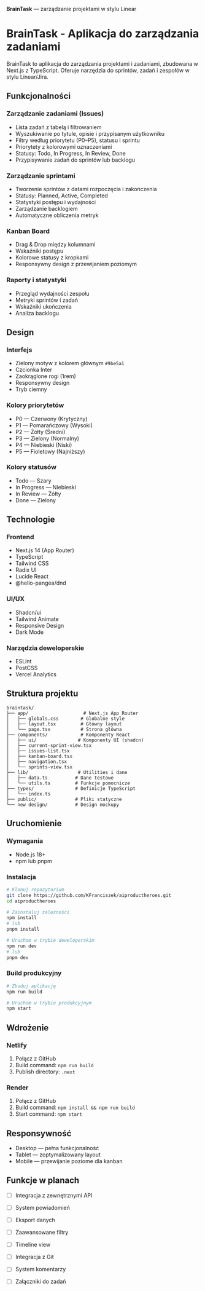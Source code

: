 **BrainTask** — zarządzanie projektami w stylu Linear

# BrainTask - Aplikacja do zarządzania zadaniami

BrainTask to aplikacja do zarządzania projektami i zadaniami, zbudowana w Next.js z TypeScript. Oferuje narzędzia do sprintów, zadań i zespołów w stylu Linear/Jira.

## Funkcjonalności

### Zarządzanie zadaniami (Issues)
- Lista zadań z tabelą i filtrowaniem
- Wyszukiwanie po tytule, opisie i przypisanym użytkowniku
- Filtry według priorytetu (P0–P5), statusu i sprintu
- Priorytety z kolorowymi oznaczeniami
- Statusy: Todo, In Progress, In Review, Done
- Przypisywanie zadań do sprintów lub backlogu

### Zarządzanie sprintami
- Tworzenie sprintów z datami rozpoczęcia i zakończenia
- Statusy: Planned, Active, Completed
- Statystyki postępu i wydajności
- Zarządzanie backlogiem
- Automatyczne obliczenia metryk

### Kanban Board
- Drag & Drop między kolumnami
- Wskaźniki postępu
- Kolorowe statusy z kropkami
- Responsywny design z przewijaniem poziomym

### Raporty i statystyki
- Przegląd wydajności zespołu
- Metryki sprintów i zadań
- Wskaźniki ukończenia
- Analiza backlogu

## Design

### Interfejs
- Zielony motyw z kolorem głównym `#9be5a1`
- Czcionka Inter
- Zaokrąglone rogi (1rem)
- Responsywny design
- Tryb ciemny

### Kolory priorytetów
- P0 — Czerwony (Krytyczny)
- P1 — Pomarańczowy (Wysoki)
- P2 — Żółty (Średni)
- P3 — Zielony (Normalny)
- P4 — Niebieski (Niski)
- P5 — Fioletowy (Najniższy)

### Kolory statusów
- Todo — Szary
- In Progress — Niebieski
- In Review — Żółty
- Done — Zielony

## Technologie

### Frontend
- Next.js 14 (App Router)
- TypeScript
- Tailwind CSS
- Radix UI
- Lucide React
- @hello-pangea/dnd

### UI/UX
- Shadcn/ui
- Tailwind Animate
- Responsive Design
- Dark Mode

### Narzędzia deweloperskie
- ESLint
- PostCSS
- Vercel Analytics

## Struktura projektu

```
braintask/
├── app/                    # Next.js App Router
│   ├── globals.css        # Globalne style
│   ├── layout.tsx         # Główny layout
│   └── page.tsx           # Strona główna
├── components/            # Komponenty React
│   ├── ui/               # Komponenty UI (shadcn)
│   ├── current-sprint-view.tsx
│   ├── issues-list.tsx
│   ├── kanban-board.tsx
│   ├── navigation.tsx
│   └── sprints-view.tsx
├── lib/                  # Utilities i dane
│   ├── data.ts          # Dane testowe
│   └── utils.ts         # Funkcje pomocnicze
├── types/               # Definicje TypeScript
│   └── index.ts
├── public/              # Pliki statyczne
└── new design/          # Design mockupy
```

## Uruchomienie

### Wymagania
- Node.js 18+
- npm lub pnpm

### Instalacja
```bash
# Klonuj repozytorium
git clone https://github.com/KFranciszek/aiproductheroes.git
cd aiproductheroes

# Zainstaluj zależności
npm install
# lub
pnpm install

# Uruchom w trybie deweloperskim
npm run dev
# lub
pnpm dev
```

### Build produkcyjny
```bash
# Zbuduj aplikację
npm run build

# Uruchom w trybie produkcyjnym
npm start
```

## Wdrożenie

### Netlify
1. Połącz z GitHub
2. Build command: `npm run build`
3. Publish directory: `.next`

### Render
1. Połącz z GitHub
2. Build command: `npm install && npm run build`
3. Start command: `npm start`

## Responsywność

- Desktop — pełna funkcjonalność
- Tablet — zoptymalizowany layout
- Mobile — przewijanie poziome dla kanban

## Funkcje w planach

- [ ] Integracja z zewnętrznymi API
- [ ] System powiadomień
- [ ] Eksport danych
- [ ] Zaawansowane filtry
- [ ] Timeline view
- [ ] Integracja z Git
- [ ] System komentarzy
- [ ] Załączniki do zadań


